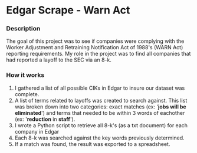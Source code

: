 # Edgar Scrape - Warn Act

### Description
The goal of this project was to see if companies were complying with the Worker Adjustment and Retraining Notification Act of 1988's (WARN Act) reporting requirements. My role in the project was to find all companies that had reported a layoff to the SEC via an 8-k.

### How it works
1. I gathered a list of all possible CIKs in Edgar to insure our dataset was complete.
2. A list of terms related to layoffs was created to search against. This list was broken down into two categories: exact matches (ex: '**jobs will be eliminated**') and terms that needed to be within 3 words of eachother (ex: '**reduction** in **staff**').
3. I wrote a Python script to retrieve all 8-k's (as a txt document) for each company in Edgar
4. Each 8-k was searched against the key words previously determined.
5. If a match was found, the result was exported to a spreadsheet.
